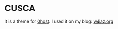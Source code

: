 # CUSCA

It is a theme for [Ghost](https://ghost.org). I used it on my blog: [wdiaz.org](https://www.wdiaz.org)
